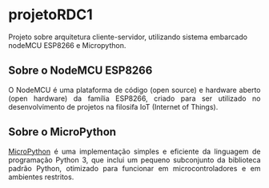 # projetoRDC1
Projeto sobre arquitetura cliente-servidor, utilizando sistema embarcado nodeMCU ESP8266 e Micropython.

<h2>Sobre o NodeMCU ESP8266</h2>

<p align="justify">O NodeMCU é uma plataforma de código (open source) e hardware aberto (open hardware) da família ESP8266, criado para ser utilizado no desenvolvimento de projetos na filosifa IoT (Internet of Things).</p> 
<p>

<h2>Sobre o MicroPython</h2>

<p align="justify"><a href="https://micropython.org/">MicroPython</a> é uma implementação simples e eficiente da linguagem de programação Python 3, que inclui um pequeno subconjunto da biblioteca padrão Python,  otimizado para funcionar em microcontroladores e em ambientes restritos.</p>

